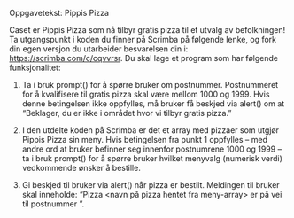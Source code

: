 Oppgavetekst: Pippis Pizza

Caset er Pippis Pizza som nå tilbyr gratis pizza til et utvalg av befolkningen! Ta utgangspunkt i koden
du finner på Scrimba på følgende lenke, og fork din egen versjon du utarbeider besvarelsen din i:
https://scrimba.com/c/cqvvrsr. Du skal lage et program som har følgende funksjonalitet:

1. Ta i bruk prompt() for å spørre bruker om postnummer. Postnummeret for å kvalifisere til
gratis pizza skal være mellom 1000 og 1999. Hvis denne betingelsen ikke oppfylles, må
bruker få beskjed via alert() om at “Beklager, du er ikke i området hvor vi tilbyr gratis
pizza.”

2. I den utdelte koden på Scrimba er det et array med pizzaer som utgjør Pippis Pizza sin meny.
Hvis betingelsen fra punkt 1 oppfylles – med andre ord at bruker befinner seg innenfor
postnumrene 1000 og 1999 – ta i bruk prompt() for å spørre bruker hvilket menyvalg
(numerisk verdi) vedkommende ønsker å bestille.

3. Gi beskjed til bruker via alert() når pizza er bestilt. Meldingen til bruker skal inneholde:
“Pizza <navn på pizza hentet fra meny-array> er på vei til postnummer <postnummer>”.
